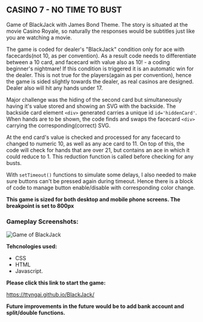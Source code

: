 ## **CASINO 7 - NO TIME TO BUST**

Game of BlackJack with James Bond Theme. The story is situated at the movie Casino Royale, so naturally the responses would be subtitles just like you are watching a movie.

The game is coded for dealer's "BlackJack" condition only for ace with facecards(not 10, as per convention). As a result code needs to differentiate between a 10 card, and facecard with value also as 10! - a coding beginner's nightmare! If this condition is triggered it is an automatic win for the dealer. This is not true for the players(again as per convention), hence the game is sided slightly towards the dealer, as real casinos are designed. Dealer also will hit any hands under 17.

Major challenge was the hiding of the second card but simultaneously having it's value stored and showing an SVG with the backside. The backside card element `<div>` generated carries a unique id `id='hiddenCard'`. When hands are to be shown, the code finds and swaps the facecard `<div>` carrying the corresponding(correct) SVG.

At the end card's value is checked and processed for any facecard to changed to numeric 10, as well as any ace card to 11. On top of this, the code will check for hands that are over 21, but contains an ace in which it could reduce to 1. This reduction function is called before checking for any busts.

With `setTimeout()` functions to simulate some delays, I also needed to make sure buttons can't be pressed again during timeout. Hence there is a block of code to manage button enable/disable with corresponding color change.

**This game is sized for both desktop and mobile phone screens. The breakpoint is set to 800px**

### **Gameplay Screenshots:**

![Game of BlackJack](https://i.imgur.com/QsyVWtP.png 'ScreenShot of Gameplay')

**Tehcnologies used:**

- CSS
- HTML
- Javascript.

**Please click this link to start the game:**

https://ttyngai.github.io/BlackJack/

**Future improvements in the future would be to add bank account and split/double functions.**
